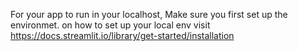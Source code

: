 For your app to run in your localhost, Make sure you first set up the environmet. on how to set up your local env visit https://docs.streamlit.io/library/get-started/installation
